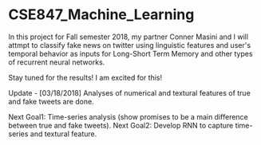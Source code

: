 # CSE847_Machine_Learning

In this project for Fall semester 2018, my partner Conner Masini and I will attmpt to classify fake news on twitter using linguistic features and user's temporal behavior as inputs for Long-Short Term Memory and other types of recurrent neural networks. 

Stay tuned for the results! I am excited for this!

Update - [03/18/2018] Analyses of numerical and textural features of true and fake tweets are done.

Next Goal1: Time-series analysis (show promises to be a main difference between true and fake tweets).
Next Goal2: Develop RNN to capture time-series and textural feature.
